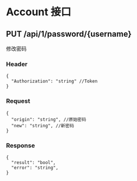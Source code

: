 # Account 接口

## PUT /api/1/password/{username}

修改密码

### Header

```json5
{
  "Authorization": "string" //Token
}
```

### Request

```json5
{
  "origin": "string", //原始密码
  "new": "string", //新密码
}
```

### Response

```json5
{
  "result": "bool",
  "error": "string",
}
```